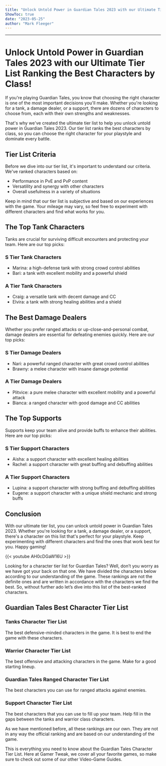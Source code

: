 ```yaml
---
title: "Unlock Untold Power in Guardian Tales 2023 with our Ultimate Tier List Ranking the Best Characters by Class!"
ShowToc: true 
date: "2023-05-25"
author: "Mark Fleeger"
---
```

*****
# Unlock Untold Power in Guardian Tales 2023 with our Ultimate Tier List Ranking the Best Characters by Class!

If you're playing Guardian Tales, you know that choosing the right character is one of the most important decisions you'll make. Whether you're looking for a tank, a damage dealer, or a support, there are dozens of characters to choose from, each with their own strengths and weaknesses.

That's why we've created the ultimate tier list to help you unlock untold power in Guardian Tales 2023. Our tier list ranks the best characters by class, so you can choose the right character for your playstyle and dominate every battle.

## Tier List Criteria

Before we dive into our tier list, it's important to understand our criteria. We've ranked characters based on:

- Performance in PvE and PvP content
- Versatility and synergy with other characters
- Overall usefulness in a variety of situations

Keep in mind that our tier list is subjective and based on our experiences with the game. Your mileage may vary, so feel free to experiment with different characters and find what works for you.

## The Top Tank Characters

Tanks are crucial for surviving difficult encounters and protecting your team. Here are our top picks:

### S Tier Tank Characters

- Marina: a high-defense tank with strong crowd control abilities
- Bari: a tank with excellent mobility and a powerful shield

### A Tier Tank Characters

- Craig: a versatile tank with decent damage and CC
- Elvira: a tank with strong healing abilities and a shield

## The Best Damage Dealers

Whether you prefer ranged attacks or up-close-and-personal combat, damage dealers are essential for defeating enemies quickly. Here are our top picks:

### S Tier Damage Dealers

- Nari: a powerful ranged character with great crowd control abilities
- Brawny: a melee character with insane damage potential

### A Tier Damage Dealers

- Plitvice: a pure melee character with excellent mobility and a powerful attack
- Bianca: a ranged character with good damage and CC abilities

## The Top Supports

Supports keep your team alive and provide buffs to enhance their abilities. Here are our top picks:

### S Tier Support Characters

- Aisha: a support character with excellent healing abilities
- Rachel: a support character with great buffing and debuffing abilities

### A Tier Support Characters

- Lupina: a support character with strong buffing and debuffing abilities
- Eugene: a support character with a unique shield mechanic and strong buffs

## Conclusion

With our ultimate tier list, you can unlock untold power in Guardian Tales 2023. Whether you're looking for a tank, a damage dealer, or a support, there's a character on this list that's perfect for your playstyle. Keep experimenting with different characters and find the ones that work best for you. Happy gaming!

{{< youtube AH0cDGaW16U >}} 



Looking for a character tier list for Guardian Tales? Well, don’t you worry as we have got your back on that one. We have divided the characters below according to our understanding of the game. These rankings are not the definite ones and are written in accordance with the characters we find the best. So, without further ado let’s dive into this list of the best-ranked characters.
 
## Guardian Tales Best Character Tier List
 

 
### Tanks Character Tier List
 
The best defensive-minded characters in the game. It is best to end the game with these characters.
 
### Warrior Character Tier List
 
The best offensive and attacking characters in the game. Make for a good starting lineup.
 
### Guardian Tales Ranged Character Tier List
 
The best characters you can use for ranged attacks against enemies.
 
### Support Character Tier List
 
The best characters that you can use to fill up your team. Help fill in the gaps between the tanks and warrior class characters.
 
As we have mentioned before, all these rankings are our own. They are not in any way the official ranking and are based on our understanding of the game.
 
This is everything you need to know about the Guardian Tales Character Tier List. Here at Gamer Tweak, we cover all your favorite games, so make sure to check out some of our other Video-Game Guides.




